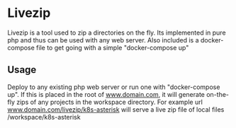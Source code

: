 # Livezip

Livezip is a tool used to zip a directories on the fly. Its implemented in pure php
and thus can be used with any web server. Also included is a docker-compose file to get going
with a simple "docker-compose up"

## Usage

Deploy to any existing php web server or run one with "docker-compose up". If this is placed in the root of
www.domain.com, it will generate on-the-fly zips of any projects in the workspace directory. For example
url www.domain.com/livezip/k8s-asterisk will serve a live zip file of local files <webroot>/workspace/k8s-asterisk